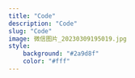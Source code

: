 ```yaml
---
title: "Code"
description: "Code"
slug: "Code"
image: 微信图片_20230309195019.jpg
style:
    background: "#2a9d8f"
    color: "#fff"
---
```

